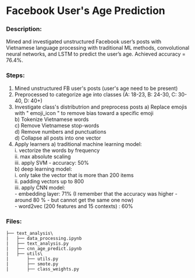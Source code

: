 # Facebook User's Age Prediction

### Description: 

Mined and investigated unstructured Facebook user’s posts with Vietnamese language processing with traditional ML methods, convolutional neural networks, and LSTM to predict the user’s age. Achieved accuracy = 76.4%. 

### Steps:

1. Mined unstructured FB user's posts (user's age need to be present)
2. Preprocessed to categorize age into classes (A: 18-23, B: 24-30, C: 30-40, D: 40+) 
3. Investigate class's distributrion and preprocess posts 
    a) Replace emojis with " emoji_icon " to remove bias toward a specific emoji <br />
    b) Tokenize Vietnamese words <br />
    c) Remove Vietnamese stop-words  <br />
    d) Remove numbers and punctuations  <br />
    d) Collapse all posts into one vector 
4. Apply learners
    a) traditional machine learning model: <br />
        i. vectorize the words by frequency <br />
        ii. max absolute scaling <br />
        iii. apply SVM - accuracy: 50% <br />
    b) deep learning model: <br />
        i. only take the vector that is more than 200 items <br />
        ii. padding vectors up to 800 <br />
        iii. apply CNN model: <br />
            - embedding layer: 71% (I remember that the accuracy was higher - around 80 % - but cannot get the same one now)  <br />
            - word2vec (200 features and 15 contexts) :  60%


### Files:

```
├── text_analysis\
|   ├── data_processing.ipynb             
|   ├── text_analysis.py          
|   ├── cnn_age_predict.ipynb      
|   ├── utils\  
|       ├── utils.py
|       ├── smote.py
|       ├── class_weights.py
```

